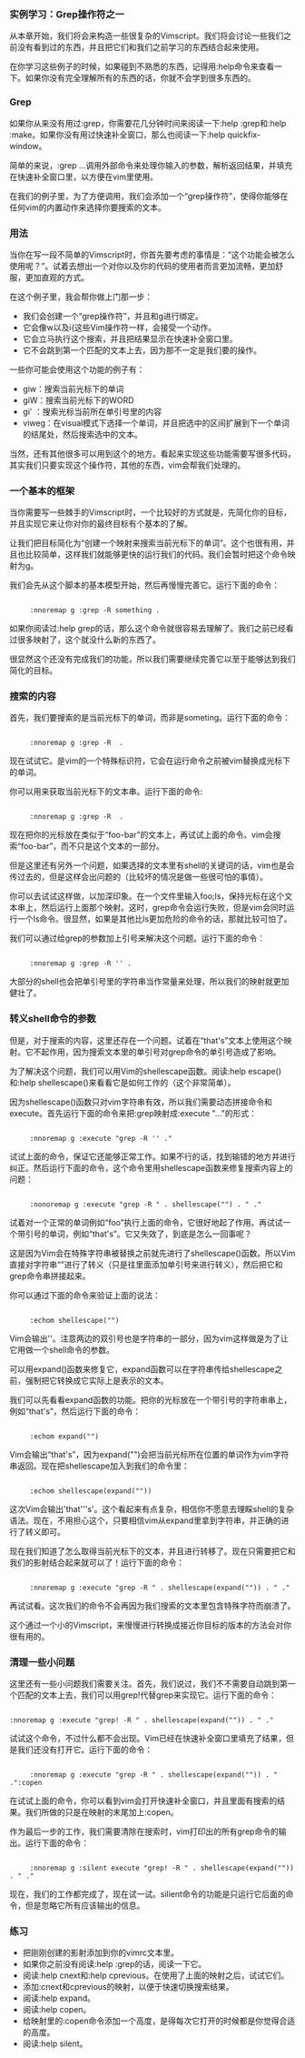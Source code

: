 ### 实例学习：Grep操作符之一

从本章开始，我们将会来构造一些很复杂的Vimscript。我们将会讨论一些我们之前没有看到过的东西，并且把它们和我们之前学习的东西结合起来使用。

在你学习这些例子的时候，如果碰到不熟悉的东西，记得用:help命令来查看一下。如果你没有完全理解所有的东西的话，你就不会学到很多东西的。

### Grep

如果你从来没有用过:grep，你需要花几分钟时间来阅读一下:help :grep和:help :make。如果你没有用过快速补全窗口，那么也阅读一下:help quickfix-window。

简单的来说，:grep ...调用外部命令来处理你输入的参数，解析返回结果，并填充在快速补全窗口里，以方便在vim里使用。

在我们的例子里，为了方便调用，我们会添加一个“grep操作符”，使得你能够在任何vim的内置动作来选择你要搜索的文本。

### 用法

当你在写一段不简单的Vimscript时，你首先要考虑的事情是：“这个功能会被怎么使用呢？”。试着去想出一个对你以及你的代码的使用者而言更加流畅，更加舒服，更加直观的方式。

在这个例子里，我会帮你做上门那一步：

- 我们会创建一个“grep操作符”，并且和<leader>g进行绑定。
- 它会像w以及i{这些Vim操作符一样，会接受一个动作。
- 它会立马执行这个搜索，并且把结果显示在快速补全窗口里。
- 它不会跳到第一个匹配的文本上去，因为那不一定是我们要的操作。

一些你可能会使用这个功能的例子有：

- <leader>giw：搜索当前光标下的单词
- <leader>giW：搜索当前光标下的WORD
- <leader>gi' ：搜索光标当前所在单引号里的内容
- viwe<leader>g：在visual模式下选择一个单词，并且把选中的区间扩展到下一个单词的结尾处，然后搜索选中的文本。

 当然，还有其他很多可以用到这个的地方。看起来实现这些功能需要写很多代码，其实我们只要实现这个操作符，其他的东西，vim会帮我们处理的。

 ### 一个基本的框架

当你需要写一些棘手的Vimscript时，一个比较好的方式就是，先简化你的目标，并且实现它来让你对你的最终目标有个基本的了解。

让我们把目标简化为“创建一个映射来搜索当前光标下的单词”。这个也很有用，并且也比较简单，这样我们就能够更快的运行我们的代码。我们会暂时把这个命令映射为<leader>g。

我们会先从这个脚本的基本模型开始，然后再慢慢完善它。运行下面的命令：
<pre><code>
     :nnoremap <leader>g :grep -R something .<cr>
</code></pre>
     
如果你阅读过:help grep的话，那么这个命令就很容易去理解了。我们之前已经看过很多映射了，这个就没什么新的东西了。

很显然这个还没有完成我们的功能，所以我们需要继续完善它以至于能够达到我们简化的目标。

### 搜索的内容

首先，我们要搜索的是当前光标下的单词，而非是someting。运行下面的命令：
<pre><code>
     :nnoremap <leader>g :grep -R <cword> .<cr>
</code></pre>

现在试试它。<cword>是vim的一个特殊标识符，它会在运行命令之前被vim替换成光标下的单词。
     
你可以用<cWORD>来获取当前光标下的文本串。运行下面的命令:
<pre><code>
     :nnoremap <leader>g :grep -R <cWORD> .<cr>
</code></pre>
     
现在把你的光标放在类似于“foo-bar”的文本上，再试试上面的命令。vim会搜索“foo-bar”，而不只是这个文本的一部分。

但是这里还有另外一个问题，如果选择的文本里有shell的关键词的话，vim也是会传过去的，但是这样会出问题的（比较坏的情况是做一些很可怕的事情）。

你可以去试试这样做，以加深印象。在一个文件里输入foo;ls，保持光标在这个文本串上，然后运行上面那个映射。这时，grep命令会运行失败，但是vim会同时运行一个ls命令。很显然，如果是其他比ls更加危险的命令的话，那就比较可怕了。

我们可以通过给grep的参数加上引号来解决这个问题。运行下面的命令：
<pre><code>
     :nnoremap <leader>g :grep -R '<cWORD>' .<cr>
</code></pre>

大部分的shell也会把单引号里的字符串当作常量来处理，所以我们的映射就更加健壮了。

### 转义shell命令的参数

但是，对于搜索的内容，这里还存在一个问题。试着在“that's”文本上使用这个映射。它不起作用，因为搜索文本里的单引号对grep命令的单引号造成了影响。
     
为了解决这个问题，我们可以用Vim的shellescape函数。阅读:help escape()和:help shellescape()来看看它是如何工作的（这个非常简单）。

因为shellescape()函数只对vim字符串有效，所以我们需要动态拼接命令和execute。首先运行下面的命令来把:grep映射成:execute "..."的形式：
<pre><code>     
     :nnoremap <leader>g :execute "grep -R '<cWORD>' ."<cr>
</code></pre>

试试上面的命令，保证它还能够正常工作。如果不行的话，找到输错的地方并进行纠正。然后运行下面的命令，这个命令里用shellescape函数来修复搜索内容上的问题：
<pre><code>     
     :nonoremap <leade>g :execute "grep -R " . shellescape("<cWORD>") . " ."<cr>
</code></pre>

试着对一个正常的单词例如“foo”执行上面的命令，它很好地起了作用。再试试一个带引号的单词，例如“that's”。它又失效了，到底是怎么一回事呢？

这是因为Vim会在特殊字符串被替换之前就先进行了shellescape()函数。所以Vim直接对字符串“<cWORD>”进行了转义（只是往里面添加单引号来进行转义），然后把它和grep命令串拼接起来。

你可以通过下面的命令来验证上面的说法：
<pre><code>     
     :echom shellescape("<cWORD>")
</code></pre>

Vim会输出'<cWORD>'。注意两边的双引号也是字符串的一部分，因为vim这样做是为了让它用做一个shell命令的参数。

可以用expand()函数来修复它，expand函数可以在字符串传给shellescape之前，强制把它转换成它实际上是表示的文本。

我们可以先看看expand函数的功能。把你的光标放在一个带引号的字符串串上，例如“that's”，然后运行下面的命令：
<pre><code>     
     :echom expand("<cWORD>")
</code></pre>

Vim会输出“that's”，因为expand("<cWORD>")会把当前光标所在位置的单词作为vim字符串返回。现在把shellescape加入到我们的命令里：
<pre><code>     
     :echom shellescape(expand("<cWORD>"))
</code></pre>

这次Vim会输出'that'\''s'。这个看起来有点复杂，相信你不愿意去理睬shell的复杂语法。现在，不用担心这个，只要相信vim从expand里拿到字符串，并正确的进行了转义即可。

现在我们知道了怎么取得当前光标下的文本，并且进行转移了。现在只需要把它和我们的影射结合起来就可以了！运行下面的命令：
<pre><code>
     :nnoremap <leader>g :execute "grep -R " . shellescape(expand("<cWORD>")) . " ."<cr>
</code></pre>

再试试看。这次我们的命令不会再因为我们搜索的文本里包含特殊字符而崩溃了。

这个通过一个小的Vimscript，来慢慢进行转换成接近你目标的版本的方法会对你很有用的。

### 清理一些小问题

这里还有一些小问题我们需要关注。首先，我们说过，我们不不需要自动跳到第一个匹配的文本上去，我们可以用grep!代替grep来实现它。运行下面的命令：

<pre><code>  
:nnoremap <leader>g :execute "grep! -R " . shellescape(expand("<cWORD>")) . " ."<cr>
</code></pre>

试试这个命令，不过什么都不会出现。Vim已经在快速补全窗口里填充了结果，但是我们还没有打开它。运行下面的命令：

<pre><code>     
     :nnoremap <leader>g :execute "grep -R " . shellescape(expand("<cWORD>")) . " ."<cr>:copen<cr>
</code></pre>

在试试上面的命令，你可以看到vim会打开快速补全窗口，并且里面有搜索的结果。我们所做的只是在映射的末尾加上:copen<cr>。

作为最后一步的工作，我们需要清除在搜索时，vim打印出的所有grep命令的输出。运行下面的命令：
<pre><code>
     :nnoremap <leader>g :silent execute "grep! -R " . shellescape(expand("<cWORD>")) . " ."<cr>     
</code></pre>

现在，我们的工作都完成了，现在试一试。silient命令的功能是只运行它后面的命令，但是忽略它所有应该输出的信息。

### 练习

- 把刚刚创建的影射添加到你的vimrc文本里。
- 如果你之前没有阅读:help :grep的话，阅读一下它。
- 阅读:help cnext和:help cprevious。在使用了上面的映射之后，试试它们。
- 添加:cnext和cprevious的映射，以便于快速切换搜索结果。
- 阅读:help expand。
- 阅读:help copen。
- 给映射里的:copen命令添加一个高度，是得每次它打开的时候都是你觉得合适的高度。
- 阅读:help silent。
